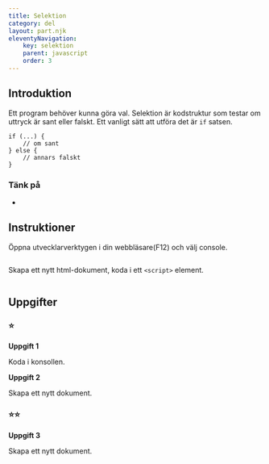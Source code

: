 ```yaml
---
title: Selektion
category: del
layout: part.njk
eleventyNavigation:
    key: selektion
    parent: javascript
    order: 3
---
```

## Introduktion
Ett program behöver kunna göra val. Selektion är kodstruktur som testar om 
uttryck är sant eller falskt.
Ett vanligt sätt att utföra det är ```if``` satsen.
```
if (...) {
    // om sant
} else {
    // annars falskt
}
```

### Tänk på
 - 

 ## Instruktioner
Öppna utvecklarverktygen i din webbläsare(F12) och välj console.
```

```
Skapa ett nytt html-dokument, koda i ett ```<script>``` element.
```

```

## Uppgifter
### ⭐
**Uppgift 1**

Koda i konsollen.

**Uppgift 2**

Skapa ett nytt dokument.

### ⭐⭐
**Uppgift 3**

Skapa ett nytt dokument.

